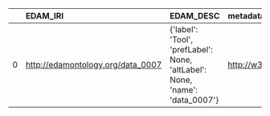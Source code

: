 |    | EDAM_IRI                          | EDAM_DESC                                                                   | metadata4Ing_IRI                           | metadata4Ing_DESC                     |
|---:|:----------------------------------|:----------------------------------------------------------------------------|:-------------------------------------------|:--------------------------------------|
|  0 | http://edamontology.org/data_0007 | {'label': 'Tool', 'prefLabel': None, 'altLabel': None, 'name': 'data_0007'} | http://w3id.org/nfdi4ing/metadata4ing#Tool | {'prefLabel': 'Tool', 'name': 'Tool'} |